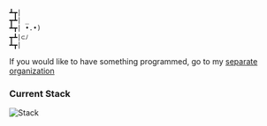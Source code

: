 ```
┻┳|
┳┻| _
┻┳| •.•)
┳┻|⊂ﾉ
┻┳|
```
If you would like to have something programmed, go to my [separate organization](https://github.com/business-max-mielchen)

### Current Stack
![Stack](https://skillicons.dev/icons?i=rust,java,docker,postgres)


